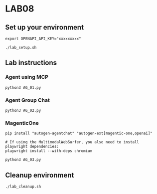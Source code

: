 # LAB08
## Set up your environment
```
export OPENAPI_API_KEY="xxxxxxxxx"
```
```
./lab_setup.sh
```
## Lab instructions
### Agent using MCP
```
python3 AG_01.py
```
### Agent Group Chat
```
python3 AG_02.py
```
### MagenticOne
```
pip install "autogen-agentchat" "autogen-ext[magentic-one,openai]"
```
```
# If using the MultimodalWebSurfer, you also need to install playwright dependencies:
playwright install --with-deps chromium
```
```
python3 AG_03.py
```
## Cleanup environment
```
./lab_cleanup.sh
```
